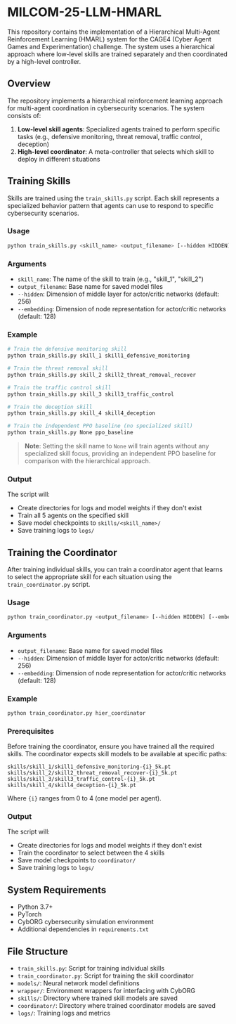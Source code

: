 # MILCOM-25-LLM-HMARL

This repository contains the implementation of a Hierarchical Multi-Agent Reinforcement Learning (HMARL) system for the CAGE4 (Cyber Agent Games and Experimentation) challenge. The system uses a hierarchical approach where low-level skills are trained separately and then coordinated by a high-level controller.

## Overview

The repository implements a hierarchical reinforcement learning approach for multi-agent coordination in cybersecurity scenarios. The system consists of:

1. **Low-level skill agents**: Specialized agents trained to perform specific tasks (e.g., defensive monitoring, threat removal, traffic control, deception)
2. **High-level coordinator**: A meta-controller that selects which skill to deploy in different situations

## Training Skills

Skills are trained using the `train_skills.py` script. Each skill represents a specialized behavior pattern that agents can use to respond to specific cybersecurity scenarios.

### Usage

```bash
python train_skills.py <skill_name> <output_filename> [--hidden HIDDEN] [--embedding EMBEDDING]
```

### Arguments

- `skill_name`: The name of the skill to train (e.g., "skill_1", "skill_2")
- `output_filename`: Base name for saved model files
- `--hidden`: Dimension of middle layer for actor/critic networks (default: 256)
- `--embedding`: Dimension of node representation for actor/critic networks (default: 128)

### Example

```bash
# Train the defensive monitoring skill
python train_skills.py skill_1 skill1_defensive_monitoring

# Train the threat removal skill
python train_skills.py skill_2 skill2_threat_removal_recover

# Train the traffic control skill
python train_skills.py skill_3 skill3_traffic_control

# Train the deception skill
python train_skills.py skill_4 skill4_deception

# Train the independent PPO baseline (no specialized skill)
python train_skills.py None ppo_baseline
```

> **Note**: Setting the skill name to `None` will train agents without any specialized skill focus, providing an independent PPO baseline for comparison with the hierarchical approach.

### Output

The script will:
- Create directories for logs and model weights if they don't exist
- Train all 5 agents on the specified skill
- Save model checkpoints to `skills/<skill_name>/`
- Save training logs to `logs/`

## Training the Coordinator

After training individual skills, you can train a coordinator agent that learns to select the appropriate skill for each situation using the `train_coordinator.py` script.

### Usage

```bash
python train_coordinator.py <output_filename> [--hidden HIDDEN] [--embedding EMBEDDING]
```

### Arguments

- `output_filename`: Base name for saved model files
- `--hidden`: Dimension of middle layer for actor/critic networks (default: 256)
- `--embedding`: Dimension of node representation for actor/critic networks (default: 128)

### Example

```bash
python train_coordinator.py hier_coordinator
```

### Prerequisites

Before training the coordinator, ensure you have trained all the required skills. The coordinator expects skill models to be available at specific paths:

```
skills/skill_1/skill1_defensive_monitoring-{i}_5k.pt
skills/skill_2/skill2_threat_removal_recover-{i}_5k.pt
skills/skill_3/skill3_traffic_control-{i}_5k.pt
skills/skill_4/skill4_deception-{i}_5k.pt
```

Where `{i}` ranges from 0 to 4 (one model per agent).

### Output

The script will:
- Create directories for logs and model weights if they don't exist
- Train the coordinator to select between the 4 skills
- Save model checkpoints to `coordinator/`
- Save training logs to `logs/`

## System Requirements

- Python 3.7+
- PyTorch
- CybORG cybersecurity simulation environment
- Additional dependencies in `requirements.txt`

## File Structure

- `train_skills.py`: Script for training individual skills
- `train_coordinator.py`: Script for training the skill coordinator
- `models/`: Neural network model definitions
- `wrapper/`: Environment wrappers for interfacing with CybORG
- `skills/`: Directory where trained skill models are saved
- `coordinator/`: Directory where trained coordinator models are saved
- `logs/`: Training logs and metrics 